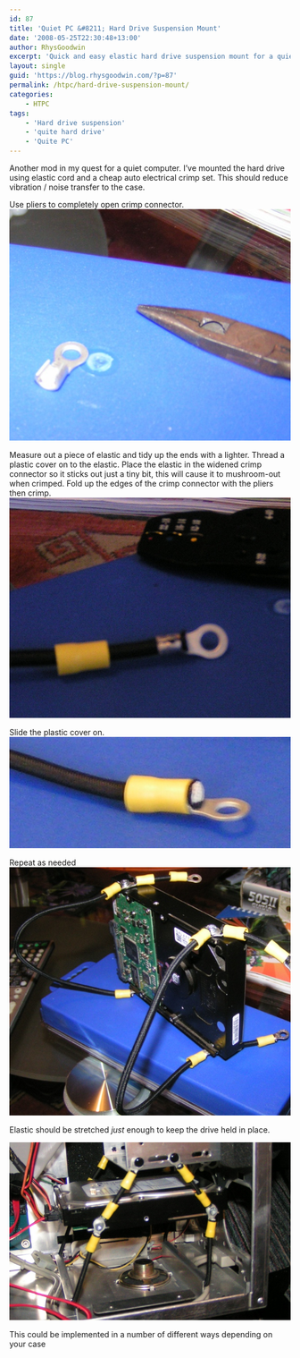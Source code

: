 ```yaml
---
id: 87
title: 'Quiet PC &#8211; Hard Drive Suspension Mount'
date: '2008-05-25T22:30:48+13:00'
author: RhysGoodwin
excerpt: 'Quick and easy elastic hard drive suspension mount for a quiet PC / HTPC '
layout: single
guid: 'https://blog.rhysgoodwin.com/?p=87'
permalink: /htpc/hard-drive-suspension-mount/
categories:
    - HTPC
tags:
    - 'Hard drive suspension'
    - 'quite hard drive'
    - 'Quite PC'
---
```


Another mod in my quest for a quiet computer. I’ve mounted the hard drive using elastic cord and a cheap auto electrical crimp set. This should reduce vibration / noise transfer to the case.

Use pliers to completely open crimp connector.  
[![Crimp Terminal Opened up](/content/uploads/2009/03/1.jpg "Crimp Terminal Opened up")](/content/uploads/2009/03/1.jpg)

Measure out a piece of elastic and tidy up the ends with a lighter. Thread a plastic cover on to the elastic. Place the elastic in the widened crimp connector so it sticks out just a tiny bit, this will cause it to mushroom-out when crimped. Fold up the edges of the crimp connector with the pliers then crimp.  
[![Crimp](/content/uploads/2009/03/2.jpg "Crimp")](/content/uploads/2009/03/2.jpg)

Slide the plastic cover on.  
[![Crimped Closeup](/content/uploads/2009/03/3.jpg "Crimped Closeup")](/content/uploads/2009/03/3.jpg)

Repeat as needed  
[![Attache to drive](/content/uploads/2009/03/4.jpg "Attache to drive")](/content/uploads/2009/03/4.jpg)

Elastic should be stretched *just* enough to keep the drive held in place.

[![Hard Drive Mounted](/content/uploads/2009/03/5.jpg "Hard Drive Mounted")](/content/uploads/2009/03/5.jpg)

This could be implemented in a number of different ways depending on your case
